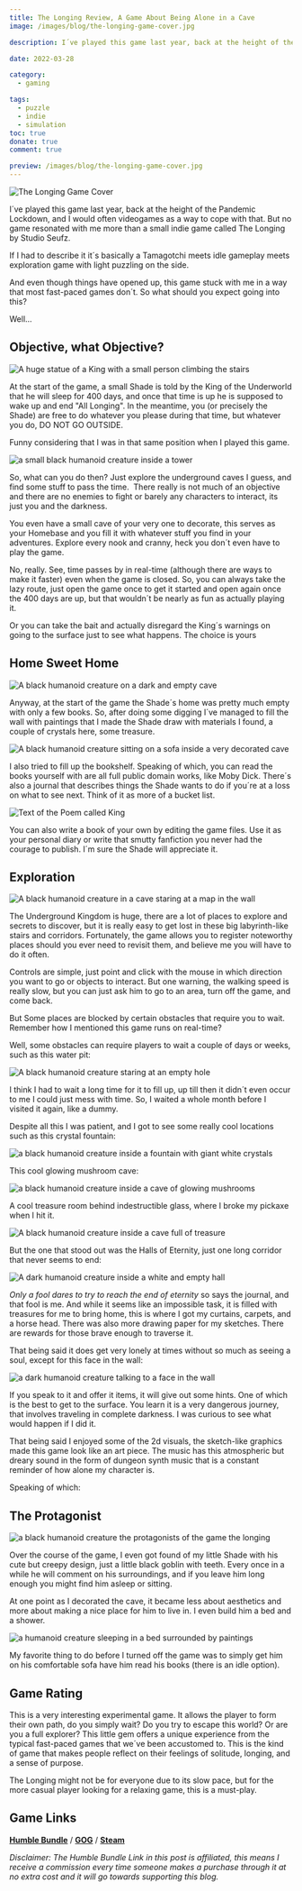 ```yaml
---
title: The Longing Review, A Game About Being Alone in a Cave
image: /images/blog/the-longing-game-cover.jpg

description: I´ve played this game last year, back at the height of the Pandemic Lockdown, and I would often videogames as a way to cope with that. But no game resonated with me more than a small indie game called The Longing by Studio Seufz.

date: 2022-03-28

category:
  - gaming

tags:
  - puzzle
  - indie
  - simulation
toc: true
donate: true
comment: true

preview: /images/blog/the-longing-game-cover.jpg
---
```

![The Longing Game Cover](/images/blog/the-longing-game-cover.jpg)

I´ve played this game last year, back at the height of the Pandemic Lockdown, and I would often videogames as a way to cope with that. But no game resonated with me more than a small indie game called The Longing by Studio Seufz.

If I had to describe it it´s basically a Tamagotchi meets idle gameplay meets exploration game with light puzzling on the side.

And even though things have opened up, this game stuck with me in a way that most fast-paced games don´t. So what should you expect going into this?

Well...

## Objective, what Objective?

![A huge statue of a King with a small person climbing the stairs](/images/2022/70wxNwZ.jpg)

At the start of the game, a small Shade is told by the King of the Underworld that he will sleep for 400 days, and once that time is up he is supposed to wake up and end "All Longing". In the meantime, you (or precisely the Shade) are free to do whatever you please during that time, but whatever you do, DO NOT GO OUTSIDE.

Funny considering that I was in that same position when I played this game.

![a small black humanoid creature inside a tower](/images/2022/mrTzsoH.jpg#center)

So, what can you do then? Just explore the underground caves I guess, and find some stuff to pass the time.  There really is not much of an objective and there are no enemies to fight or barely any characters to interact, its just you and the darkness.

You even have a small cave of your very one to decorate, this serves as your Homebase and you fill it with whatever stuff you find in your adventures. Explore every nook and cranny, heck you don´t even have to play the game.

No, really. See, time passes by in real-time (although there are ways to make it faster) even when the game is closed. So, you can always take the lazy route, just open the game once to get it started and open again once the 400 days are up, but that wouldn´t be nearly as fun as actually playing it.

Or you can take the bait and actually disregard the King´s warnings on going to the surface just to see what happens. The choice is yours

## Home Sweet Home

![A black humanoid creature on a dark and empty cave](/images/2022/csAWlak.jpg)

Anyway, at the start of the game the Shade´s home was pretty much empty with only a few books. So, after doing some digging I´ve managed to fill the wall with paintings that I made the Shade draw with materials I found, a couple of crystals here, some treasure.

![A black humanoid creature sitting on a sofa inside a very decorated cave](/images/2022/AgzO26E.jpg#center)

I also tried to fill up the bookshelf. Speaking of which, you can read the books yourself with are all full public domain works, like Moby Dick. There´s also a journal that describes things the Shade wants to do if you´re at a loss on what to see next. Think of it as more of a bucket list.

![Text of the Poem called King](/images/2022/qa2xBWW.jpg#center)

You can also write a book of your own by editing the game files. Use it as your personal diary or write that smutty fanfiction you never had the courage to publish. I´m sure the Shade will appreciate it.

## Exploration

![A black humanoid creature in a cave staring at a map in the wall](/images/2022/0iXYQxQ.jpg)

The Underground Kingdom is huge, there are a lot of places to explore and secrets to discover, but it is really easy to get lost in these big labyrinth-like stairs and corridors. Fortunately, the game allows you to register noteworthy places should you ever need to revisit them, and believe me you will have to do it often.

Controls are simple, just point and click with the mouse in which direction you want to go or objects to interact. But one warning, the walking speed is really slow, but you can just ask him to go to an area, turn off the game, and come back.

But Some places are blocked by certain obstacles that require you to wait. Remember how I mentioned this game runs on real-time?

Well, some obstacles can require players to wait a couple of days or weeks, such as this water pit:

![A black humanoid creature staring at an empty hole](/images/2022/Pl8i1TO.jpg)

I think I had to wait a long time for it to fill up, up till then it didn´t even occur to me I could just mess with time. So, I waited a whole month before I visited it again, like a dummy.

Despite all this I was patient, and I got to see some really cool locations such as this crystal fountain:


![a black humanoid creature inside a fountain with giant white crystals](/images/2022/tvYVavP.jpg)

This cool glowing mushroom cave:


![a black humanoid creature inside a cave of glowing mushrooms](/images/2022/Tz0qTyf.jpg)

A cool treasure room behind indestructible glass, where I broke my pickaxe when I hit it.


![A black humanoid creature inside a cave full of treasure](/images/2022/cT9fYUk.jpg)

But the one that stood out was the Halls of Eternity, just one long corridor that never seems to end:


![A dark humanoid creature inside a white and empty hall](/images/2022/I0G4nkg.jpg)

*Only a fool dares to try to reach the end of eternity* so says the journal, and that fool is me. And while it seems like an impossible task, it is filled with treasures for me to bring home, this is where I got my curtains, carpets, and a horse head. There was also more drawing paper for my sketches. There are rewards for those brave enough to traverse it.

That being said it does get very lonely at times without so much as seeing a soul, except for this face in the wall:


![a dark humanoid creature talking to a face in the wall](/images/2022/Iwcm5ab.jpg)

If you speak to it and offer it items, it will give out some hints. One of which is the best to get to the surface. You learn it is a very dangerous journey, that involves traveling in complete darkness. I was curious to see what would happen if I did it.

That being said I enjoyed some of the 2d visuals, the sketch-like graphics made this game look like an art piece. The music has this atmospheric but dreary sound in the form of dungeon synth music that is a constant reminder of how alone my character is.

Speaking of which:

## The Protagonist


![a black humanoid creature the protagonists of the game the longing](/images/2022/hBh2gEO.jpg)

Over the course of the game, I even got found of my little Shade with his cute but creepy design, just a little black goblin with teeth. Every once in a while he will comment on his surroundings, and if you leave him long enough you might find him asleep or sitting.

At one point as I decorated the cave, it became less about aesthetics and more about making a nice place for him to live in. I even build him a bed and a shower.


![a humanoid creature sleeping in a bed surrounded by paintings](/images/2022/tH5VNLi.png)

My favorite thing to do before I turned off the game was to simply get him on his comfortable sofa have him read his books (there is an idle option).



## Game Rating

This is a very interesting experimental game. It allows the player to form their own path, do you simply wait? Do you try to escape this world? Or are you a full explorer? This little gem offers a unique experience from the typical fast-paced games that we´ve been accustomed to. This is the kind of game that makes people reflect on their feelings of solitude, longing, and a sense of purpose.

The Longing might not be for everyone due to its slow pace, but for the more casual player looking for a relaxing game, this is a must-play.


## Game Links

[**Humble Bundle**](https://www.humblebundle.com/store/the-longing?partner=ghastlymirror) / [**GOG**](https://www.gog.com/game/the_longing) / [**Steam**](https://store.steampowered.com/app/893850/THE_LONGING/)

*Disclaimer: The Humble Bundle Link in this post is affiliated, this means I receive a commission every time someone makes a purchase through it at no extra cost and it will go towards supporting this blog.*

